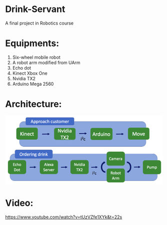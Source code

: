 # Drink-Servant
A final project in Robotics course

# Equipments:
1. Six-wheel mobile robot
2. A robot arm modified from UArm
3. Echo dot
4. Kinect Xbox One
5. Nvidia TX2
6. Arduino Mega 2560

# Architecture:
![Architecture](/Architecture.png)


# Video:
https://www.youtube.com/watch?v=tUzVZfe1XYk&t=22s
